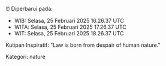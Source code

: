 ⏰ Diperbarui pada:
- WIB: Selasa, 25 Februari 2025 16.26.37 UTC
- WITA: Selasa, 25 Februari 2025 17.26.37 UTC
- WIT: Selasa, 25 Februari 2025 18.26.37 UTC

Kutipan Inspiratif:
"Law is born from despair of human nature."


Kategori: nature

